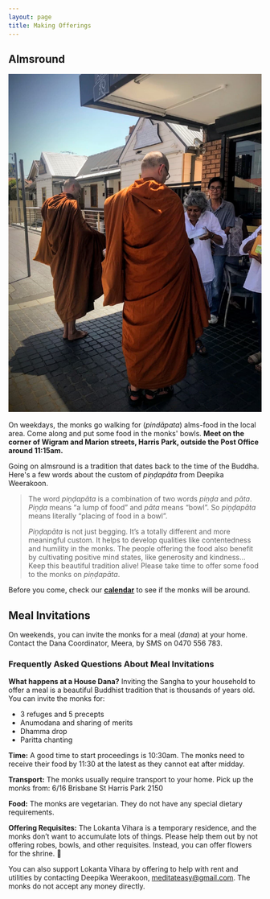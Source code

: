 ```yaml
---
layout: page
title: Making Offerings
---
```


## Almsround 

<img src="https://raw.githubusercontent.com/lokanta/lokanta.github.io/master/pindapata.jpg" class="half-right">


On weekdays, the monks go walking for (*pindāpata*) alms-food in the local area. Come along and put some food in the monks' bowls. **Meet on the corner of Wigram and Marion streets, Harris Park, outside the Post Office around 11:15am.**

Going on almsround is a tradition that dates back to the time of the Buddha. Here's a few words about the custom of *piṇḍapāta* from Deepika Weerakoon.

>The word *piṇḍapāta* is a combination of two words *piṇḍa* and *pāta*. *Piṇḍa* means “a lump of food” and *pāta* means “bowl”. So *piṇḍapāta* means literally “placing of food in a bowl”.
>
>*Piṇḍapāta* is not just begging. It’s a totally different and more meaningful custom. It helps to develop qualities like contentedness and humility in the monks. The people offering the food also benefit by cultivating positive mind states, like generosity and kindness... Keep this beautiful tradition alive! Please take time to offer some food to the monks on *piṇḍapāta*.
 
Before you come, check our [**calendar**](https://lokanta.github.io/happenings) to see if the monks will be around.  


## Meal Invitations

On weekends, you can invite the monks for a meal (*dana*) at your home. Contact the Dana Coordinator, Meera, by SMS on 0470 556 783.

### Frequently Asked Questions About Meal Invitations 

**What happens at a House Dana?**
Inviting the Sangha to your household to offer a meal is a beautiful Buddhist tradition that is thousands of years old. You can invite the monks for:

- 3 refuges and 5 precepts
- Anumodana and sharing of merits
- Dhamma drop
- Paritta chanting

**Time:**
A good time to start proceedings is 10:30am. The monks need to receive their food by 11:30 at the latest as they cannot eat after midday.


**Transport:**
The monks usually require transport to your home. Pick up the monks from: 6/16 Brisbane St Harris Park 2150

**Food:**
The monks are vegetarian. They do not have any special dietary requirements.

**Offering Requisites:**
The Lokanta Vihara is a temporary residence, and the monks don’t want to accumulate lots of things. Please help them out by not offering robes, bowls, and other requisites. Instead, you can offer flowers for the shrine. 💐

You can also support Lokanta Vihara by offering to help with rent and utilities by contacting Deepika Weerakoon, [meditateasy@gmail.com](meditateasy@gmail.com). The monks do not accept any money directly.  






